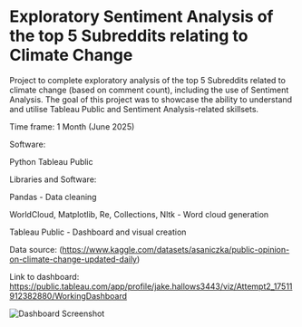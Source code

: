 # Exploratory Sentiment Analysis of the top 5 Subreddits relating to Climate Change 
Project to complete exploratory analysis of the top 5 Subreddits related to climate change (based on comment count), including the use of Sentiment Analysis. The goal of this project was to showcase the ability to understand and utilise Tableau Public and Sentiment Analysis-related skillsets. 

Time frame: 1 Month (June 2025)

Software:

Python
Tableau Public

Libraries and Software: 

Pandas - Data cleaning

WorldCloud, Matplotlib, Re, Collections, Nltk - Word cloud generation

Tableau Public - Dashboard and visual creation


Data source: (https://www.kaggle.com/datasets/asaniczka/public-opinion-on-climate-change-updated-daily)


Link to dashboard: https://public.tableau.com/app/profile/jake.hallows3443/viz/Attempt2_17511912382880/WorkingDashboard


![Dashboard Screenshot](https://github.com/user-attachments/assets/6b391f02-0eb0-4e42-abac-41862a6efa92)
